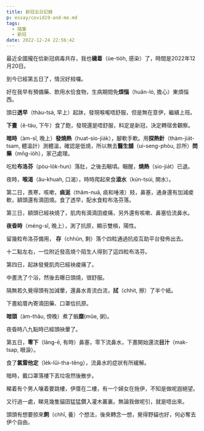 ```yaml
---
title: 新冠五日記錄
p: essay/covid19-and-me.md
tags:
  - 隨筆
  - 新冠
date: 2022-12-24 22:56:42
---
```


​最近全國攏在佮新冠病毒共存，我也**穢着**（ùe-tio̍h, 感染）了，時間是2022年12月20日​。

到今已經第五日了，情況好​㩼囉。

好在我早有預備藥、飲用水佮食物，生病期間免**煩惱**（huân-ló, 擔心）東煩惱西。
<!--more-->

頭日**透早**（thàu-tsá, 早上）起牀，發現​喉嚨唔舒服，但是無在意伊，繼續上班。

**下晝**（ẽ-tàu, 下午）食了飽，發現還是唔舒服，料定是新冠​，決定轉宿舍觀察​。

**暗時**（àm-sî, 晚上）**發燒熱**（huat-sio-jia̍k），腳軟手軟。用**探熱針**（thàm-jia̍t-tsam, 體溫計）測體溫，確認是低燒，所以無去**醫生舖**（ui-seng-phòu, 診所）**問藥**（mn̄g-io̍h），家己處理。

吃粒**布洛芬**（pòu-lo̍k-hun）落肚，之後去睏頃​。睏醒，**燒熱**（sio-jia̍t）已退。

夜時，**喉渴**（âu-khuah, 口渴），時時爬起來食**滾水**（kún-tsúi, 開水）。

第二日，​畏寒，咳嗽，**痰涎**（thâm-nuā, 痰和唾液）㩼，​鼻塞，通身還有加減​痠軟，額頭還有滴囝燒。食了透早，配水食粒布洛芬落。

第三日，額頭​已經袂燒了，肌肉有滴滴囝痠痛，另外還有咳嗽、鼻塞佮流鼻水。

**夜昏時**（méng-sî, 晚上），測了抗原，顯示雙槓，陽性。

留幾粒布洛芬備用， **存**（chhûn, 剩）落个四粒通過抗疫互助平台發佈出去。

十二點左右，一位附近發高燒个陌生人得到了這四粒布洛芬。

第四日，起牀發覺肌肉已經袂痠痛了。

中晝洗了个浴，然後去曝日頭燒，很舒服。

隔無若久覺得頭有加減暈，還鼻水青流白流，**拭**（chhit, 擦）了半个紙。

下晝給厝內寄滴囝藥、口罩佮抗原。

**暗頭**（àm-thâu, 傍晚）煮了蝦**糜**(mûe, 粥)。

夜昏時八九點時已經頭袂暈了。

第五日，**零下**（lâng-ē, 有時）鼻塞，零下流鼻水，下晝開始還​流**目汁**（mak-tsap, 眼淚）。

食了**氯雷他定**（le̍k-lûi-tha-tẽng），流鼻水的症狀有所緩解​。

​暗時，戴口罩落樓下丟垃圾​然後散步。

睇着有个男人嚷着要跳樓，伊厝在二樓，有一个婦女在拖伊​，不知是做呢遐絕望。

又行過一處，睇見幾隻貓囝猛猛鑽入灌木叢裏。無論我做呢引，​就是唔出來。

頭頭有想要掠來**飼**（chhī, 養）个想法，後來轉念一想，覺得野貓也好，何必奪去​伊个自由。
